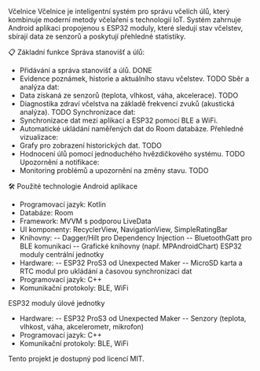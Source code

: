 Včelnice
Včelnice je inteligentní systém pro správu včelích úlů, který kombinuje moderní metody včelaření s technologií IoT. Systém zahrnuje Android aplikaci propojenou s ESP32 moduly, které sledují stav včelstev, sbírají data ze senzorů a poskytují přehledné statistiky.

📋 Základní funkce
Správa stanovišť a úlů:
- Přidávání a správa stanovišť a úlů. DONE
- Evidence poznámek, historie a aktuálního stavu včelstev. TODO
Sběr a analýza dat:
- Data získaná ze senzorů (teplota, vlhkost, váha, akcelerace). TODO
- Diagnostika zdraví včelstva na základě frekvencí zvuků (akustická analýza). TODO
Synchronizace dat:
- Synchronizace dat mezi aplikací a ESP32 pomocí BLE a WiFi.
- Automatické ukládání naměřených dat do Room databáze.
Přehledné vizualizace:
- Grafy pro zobrazení historických dat. TODO
- Hodnocení úlů pomocí jednoduchého hvězdičkového systému. TODO
Upozornění a notifikace:
- Monitoring problémů a upozornění na změny stavu. TODO

🛠️ Použité technologie
Android aplikace
- Programovací jazyk: Kotlin
- Databáze: Room
- Framework: MVVM s podporou LiveData
- UI komponenty: RecyclerView, NavigationView, SimpleRatingBar
- Knihovny:
  -- Dagger/Hilt pro Dependency Injection
  -- BluetoothGatt pro BLE komunikaci
  -- Grafické knihovny (např. MPAndroidChart)
ESP32 moduly centrální jednotky
- Hardware:
  -- ESP32 ProS3 od Unexpected Maker
  -- MicroSD karta a RTC modul pro ukládání a časovou synchronizaci dat
- Programovací jazyk: C++
- Komunikační protokoly: BLE, WiFi

ESP32 moduly úlové jednotky
- Hardware:
  -- ESP32 ProS3 od Unexpected Maker
  -- Senzory (teplota, vlhkost, váha, akcelerometr, mikrofon)
- Programovací jazyk: C++
- Komunikační protokoly: BLE, WiFi

Tento projekt je dostupný pod licencí MIT.
